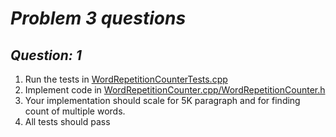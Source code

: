 # *Problem 3 questions*

## *Question: 1*
1. Run the tests in [WordRepetitionCounterTests.cpp](./src/test/WordRepetitionCounterTests.cpp)
2. Implement code in [WordRepetitionCounter.cpp/WordRepetitionCounter.h](./src/main/WordRepetitionCounter.h)
3. Your implementation should scale for 5K paragraph and for finding count of multiple words.
4. All tests should pass




	
